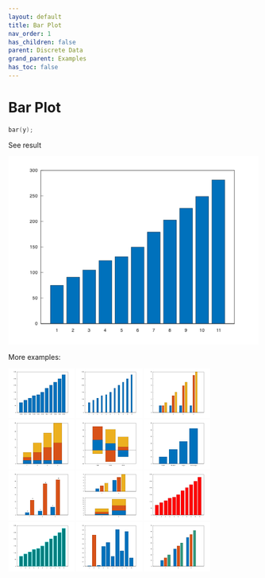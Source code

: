 ```yaml
---
layout: default
title: Bar Plot
nav_order: 1
has_children: false
parent: Discrete Data
grand_parent: Examples
has_toc: false
---
```

# Bar Plot

```cpp
bar(y);
```


See result

[![example_bar_1](../discrete_data/bar/bar_1.png)](https://github.com/alandefreitas/matplotplusplus/blob/master/examples/discrete_data/bar/bar_1.cpp)

More examples:
    
[![example_bar_2](../discrete_data/bar/bar_2_thumb.png)](https://github.com/alandefreitas/matplotplusplus/blob/master/examples/discrete_data/bar/bar_2.cpp)  [![example_bar_3](../discrete_data/bar/bar_3_thumb.png)](https://github.com/alandefreitas/matplotplusplus/blob/master/examples/discrete_data/bar/bar_3.cpp)  [![example_bar_4](../discrete_data/bar/bar_4_thumb.png)](https://github.com/alandefreitas/matplotplusplus/blob/master/examples/discrete_data/bar/bar_4.cpp)  [![example_bar_5](../discrete_data/bar/bar_5_thumb.png)](https://github.com/alandefreitas/matplotplusplus/blob/master/examples/discrete_data/bar/bar_5.cpp)  [![example_bar_6](../discrete_data/bar/bar_6_thumb.png)](https://github.com/alandefreitas/matplotplusplus/blob/master/examples/discrete_data/bar/bar_6.cpp)  [![example_bar_7](../discrete_data/bar/bar_7_thumb.png)](https://github.com/alandefreitas/matplotplusplus/blob/master/examples/discrete_data/bar/bar_7.cpp)  [![example_bar_8](../discrete_data/bar/bar_8_thumb.png)](https://github.com/alandefreitas/matplotplusplus/blob/master/examples/discrete_data/bar/bar_8.cpp)  [![example_bar_9](../discrete_data/bar/bar_9_thumb.png)](https://github.com/alandefreitas/matplotplusplus/blob/master/examples/discrete_data/bar/bar_9.cpp)  [![example_bar_10](../discrete_data/bar/bar_10_thumb.png)](https://github.com/alandefreitas/matplotplusplus/blob/master/examples/discrete_data/bar/bar_10.cpp)  [![example_bar_11](../discrete_data/bar/bar_11_thumb.png)](https://github.com/alandefreitas/matplotplusplus/blob/master/examples/discrete_data/bar/bar_11.cpp)  [![example_bar_12](../discrete_data/bar/bar_12_thumb.png)](https://github.com/alandefreitas/matplotplusplus/blob/master/examples/discrete_data/bar/bar_12.cpp)  [![example_bar_13](../discrete_data/bar/bar_13_thumb.png)](https://github.com/alandefreitas/matplotplusplus/blob/master/examples/discrete_data/bar/bar_13.cpp)
  




<!-- Generated with mdsplit: https://github.com/alandefreitas/mdsplit -->
